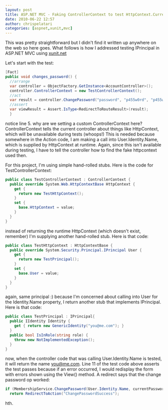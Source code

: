 ```yaml
---
layout: post
title: ASP.NET MVC - Faking ControllerContext to test HttpContext.Current.User and IPrincipal
date: 2010-06-22 12:57
author: chrispelatari
categories: [aspnet,xunit,mvc]
---
```


This was pretty straightforward but I didn't find it written up anywhere on
the web so here goes. What follows is how I addressed testing IPrincipal in
ASP.NET MVC using [xunit.net](http://xunit.codeplex.com/)

Let's start with the test:

```csharp
[Fact]
public void changes_password() {
  //arrange
  var controller = ObjectFactory.GetInstance<AccountController>();
  controller.ControllerContext = new TestControllerContext();
  //act
  var result = controller.ChangePassword("password", "p455w0rd", "p455w0rd");
  //assert
  var viewResult = Assert.IsType<RedirectToRouteResult>(result);
  }
```

notice line 5. why are we setting a custom ControllerContext here?
ControllerContext tells the current controller about things like HttpContext,
which will be unavailable during tests (whoops!) This is needed because
somewhere in the Action code, I am making a call into User.Identity.Name, which
is supplied by HttpContext at runtime. Again, since this isn't available during
testing, I have to tell the controller how to find the fake httpcontext used
then.

For this project, I'm using simple hand-rolled stubs. Here is the code for
TestControllerContext:

```csharp
public class TestControllerContext : ControllerContext {
  public override System.Web.HttpContextBase HttpContext {
    get {
      return new TestHttpContext();
    }
    set {
      base.HttpContext = value;
    }
  }
}
```

instead of returning the runtime HttpContext (which doesn't exist, remember)
I'm supplying another hand-rolled stub. Here is that code:

```csharp
public class TestHttpContext : HttpContextBase {
  public override System.Security.Principal.IPrincipal User {
    get {
      return new TestPrincipal();
    }
    set {
      base.User = value;
    }
  }
}
```

again, same principal :) because I'm concerned about calling into User for
the Identity.Name property, I return another stub that implements IPrincipal.
Here is that code:

```csharp
public class TestPrincipal : IPrincipal{
  public IIdentity Identity {
    get { return new GenericIdentity("you@me.com"); }
  }
  public bool IsInRole(string role) {
    throw new NotImplementedException();
  }
}
```

now, when the controller code that was calling User.Identity.Name is tested,
it will return the name you@me.com. Line 11 of
the test code above asserts the test passes because if an error occurred, I
would redisplay the form with errors shown using the View() method. A redirect
says that the change password op worked:

```csharp
if (MembershipService.ChangePassword(User.Identity.Name, currentPassword, newPassword))
  return RedirectToAction("ChangePasswordSuccess");
```

hth.
